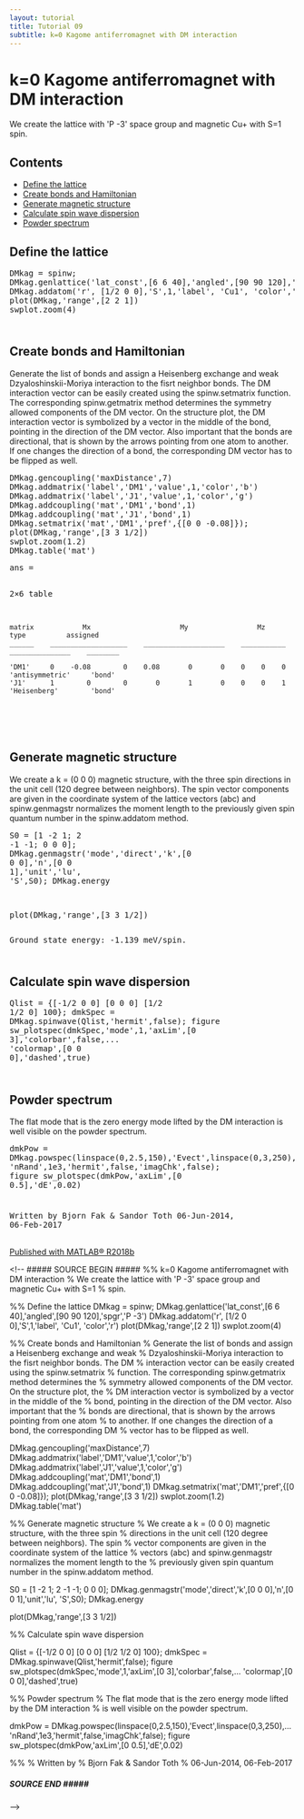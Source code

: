 ```yaml
---
layout: tutorial
title: Tutorial 09
subtitle: k=0 Kagome antiferromagnet with DM interaction
---
```


<div class="content"><h1>k=0 Kagome antiferromagnet with DM interaction</h1><!--introduction--><p>We create the lattice with 'P -3' space group and magnetic Cu+ with S=1 spin.</p><!--/introduction--><h2>Contents</h2><div><ul><li><a href="#1">Define the lattice</a></li><li><a href="#2">Create bonds and Hamiltonian</a></li><li><a href="#3">Generate magnetic structure</a></li><li><a href="#4">Calculate spin wave dispersion</a></li><li><a href="#5">Powder spectrum</a></li></ul></div><h2 id="1">Define the lattice</h2><pre class="codeinput">DMkag = spinw;
DMkag.genlattice(<span class="string">'lat_const'</span>,[6 6 40],<span class="string">'angled'</span>,[90 90 120],<span class="string">'spgr'</span>,<span class="string">'P -3'</span>)
DMkag.addatom(<span class="string">'r'</span>, [1/2 0 0],<span class="string">'S'</span>,1,<span class="string">'label'</span>, <span class="string">'Cu1'</span>, <span class="string">'color'</span>,<span class="string">'r'</span>)
plot(DMkag,<span class="string">'range'</span>,[2 2 1])
swplot.zoom(4)
</pre> <img vspace="5" hspace="5" src="/tutorial9_02.png" alt=""> <h2 id="2">Create bonds and Hamiltonian</h2><p>Generate the list of bonds and assign a Heisenberg exchange and weak Dzyaloshinskii-Moriya interaction to the fisrt neighbor bonds. The DM interaction vector can be easily created using the spinw.setmatrix function. The corresponding spinw.getmatrix method determines the symmetry allowed components of the DM vector. On the structure plot, the DM interaction vector is symbolized by a vector in the middle of the bond, pointing in the direction of the DM vector. Also important that the bonds are directional, that is shown by the arrows pointing from one atom to another. If one changes the direction of a bond, the corresponding DM vector has to be flipped as well.</p><pre class="codeinput">DMkag.gencoupling(<span class="string">'maxDistance'</span>,7)
DMkag.addmatrix(<span class="string">'label'</span>,<span class="string">'DM1'</span>,<span class="string">'value'</span>,1,<span class="string">'color'</span>,<span class="string">'b'</span>)
DMkag.addmatrix(<span class="string">'label'</span>,<span class="string">'J1'</span>,<span class="string">'value'</span>,1,<span class="string">'color'</span>,<span class="string">'g'</span>)
DMkag.addcoupling(<span class="string">'mat'</span>,<span class="string">'DM1'</span>,<span class="string">'bond'</span>,1)
DMkag.addcoupling(<span class="string">'mat'</span>,<span class="string">'J1'</span>,<span class="string">'bond'</span>,1)
DMkag.setmatrix(<span class="string">'mat'</span>,<span class="string">'DM1'</span>,<span class="string">'pref'</span>,{[0 0 -0.08]});
plot(DMkag,<span class="string">'range'</span>,[3 3 1/2])
swplot.zoom(1.2)
DMkag.table(<span class="string">'mat'</span>)
</pre><pre class="codeoutput">
ans =

  2&times;6 table

    matrix            Mx                      My                 Mz              type          assigned
    ______    ___________________    ____________________    ___________    _______________    ________

    'DM1'     0    -0.08        0    0.08       0       0    0    0    0    'antisymmetric'     'bond' 
    'J1'      1        0        0       0       1       0    0    0    1    'Heisenberg'        'bond' 

</pre><img vspace="5" hspace="5" src="/tutorial9_03.png" alt=""> <h2 id="3">Generate magnetic structure</h2><p>We create a k = (0 0 0) magnetic structure, with the three spin directions in the unit cell (120 degree between neighbors). The spin vector components are given in the coordinate system of the lattice vectors (abc) and spinw.genmagstr normalizes the moment length to the previously given spin quantum number in the spinw.addatom method.</p><pre class="codeinput">S0 = [1 -2 1; 2 -1 -1; 0 0 0];
DMkag.genmagstr(<span class="string">'mode'</span>,<span class="string">'direct'</span>,<span class="string">'k'</span>,[0 0 0],<span class="string">'n'</span>,[0 0 1],<span class="string">'unit'</span>,<span class="string">'lu'</span>, <span class="string">'S'</span>,S0);
DMkag.energy

plot(DMkag,<span class="string">'range'</span>,[3 3 1/2])
</pre><pre class="codeoutput">Ground state energy: -1.139 meV/spin.
</pre><img vspace="5" hspace="5" src="/tutorial9_04.png" alt=""> <h2 id="4">Calculate spin wave dispersion</h2><pre class="codeinput">Qlist = {[-1/2 0 0] [0 0 0] [1/2 1/2 0] 100};
dmkSpec = DMkag.spinwave(Qlist,<span class="string">'hermit'</span>,false);
figure
sw_plotspec(dmkSpec,<span class="string">'mode'</span>,1,<span class="string">'axLim'</span>,[0 3],<span class="string">'colorbar'</span>,false,<span class="keyword">...</span>
    <span class="string">'colormap'</span>,[0 0 0],<span class="string">'dashed'</span>,true)
</pre><img vspace="5" hspace="5" src="/tutorial9_05.png" alt=""> <h2 id="5">Powder spectrum</h2><p>The flat mode that is the zero energy mode lifted by the DM interaction is well visible on the powder spectrum.</p><pre class="codeinput">dmkPow = DMkag.powspec(linspace(0,2.5,150),<span class="string">'Evect'</span>,linspace(0,3,250),<span class="keyword">...</span>
    <span class="string">'nRand'</span>,1e3,<span class="string">'hermit'</span>,false,<span class="string">'imagChk'</span>,false);
figure
sw_plotspec(dmkPow,<span class="string">'axLim'</span>,[0 0.5],<span class="string">'dE'</span>,0.02)
</pre><img vspace="5" hspace="5" src="/tutorial9_06.png" alt=""> <pre>Written by
Bjorn Fak &amp; Sandor Toth
06-Jun-2014, 06-Feb-2017</pre><p class="footer"><br><a href="https://www.mathworks.com/products/matlab/">Published with MATLAB&reg; R2018b</a><br></p></div><!--
<literal>##### SOURCE BEGIN #####
%% k=0 Kagome antiferromagnet with DM interaction
% We create the lattice with 'P -3' space group and magnetic Cu+ with S=1
% spin.

%% Define the lattice
DMkag = spinw;
DMkag.genlattice('lat_const',[6 6 40],'angled',[90 90 120],'spgr','P -3')
DMkag.addatom('r', [1/2 0 0],'S',1,'label', 'Cu1', 'color','r')
plot(DMkag,'range',[2 2 1])
swplot.zoom(4)

%% Create bonds and Hamiltonian
% Generate the list of bonds and assign a Heisenberg exchange and weak
% Dzyaloshinskii-Moriya interaction to the fisrt neighbor bonds. The DM
% interaction vector can be easily created using the spinw.setmatrix
% function. The corresponding spinw.getmatrix method determines the
% symmetry allowed components of the DM vector. On the structure plot, the
% DM interaction vector is symbolized by a vector in the middle of the
% bond, pointing in the direction of the DM vector. Also important that the
% bonds are directional, that is shown by the arrows pointing from one atom
% to another. If one changes the direction of a bond, the corresponding DM
% vector has to be flipped as well.

DMkag.gencoupling('maxDistance',7)
DMkag.addmatrix('label','DM1','value',1,'color','b')
DMkag.addmatrix('label','J1','value',1,'color','g')
DMkag.addcoupling('mat','DM1','bond',1)
DMkag.addcoupling('mat','J1','bond',1)
DMkag.setmatrix('mat','DM1','pref',{[0 0 -0.08]});
plot(DMkag,'range',[3 3 1/2])
swplot.zoom(1.2)
DMkag.table('mat')

%% Generate magnetic structure
% We create a k = (0 0 0) magnetic structure, with the three spin
% directions in the unit cell (120 degree between neighbors). The spin
% vector components are given in the coordinate system of the lattice
% vectors (abc) and spinw.genmagstr normalizes the moment length to the
% previously given spin quantum number in the spinw.addatom method.

S0 = [1 -2 1; 2 -1 -1; 0 0 0];
DMkag.genmagstr('mode','direct','k',[0 0 0],'n',[0 0 1],'unit','lu', 'S',S0); 
DMkag.energy

plot(DMkag,'range',[3 3 1/2])

%% Calculate spin wave dispersion

Qlist = {[-1/2 0 0] [0 0 0] [1/2 1/2 0] 100};
dmkSpec = DMkag.spinwave(Qlist,'hermit',false);
figure
sw_plotspec(dmkSpec,'mode',1,'axLim',[0 3],'colorbar',false,...
    'colormap',[0 0 0],'dashed',true)


%% Powder spectrum
% The flat mode that is the zero energy mode lifted by the DM interaction
% is well visible on the powder spectrum.

dmkPow = DMkag.powspec(linspace(0,2.5,150),'Evect',linspace(0,3,250),...
    'nRand',1e3,'hermit',false,'imagChk',false);
figure
sw_plotspec(dmkPow,'axLim',[0 0.5],'dE',0.02)

%%
%  Written by
%  Bjorn Fak & Sandor Toth
%  06-Jun-2014, 06-Feb-2017
##### SOURCE END #####</literal>
-->
